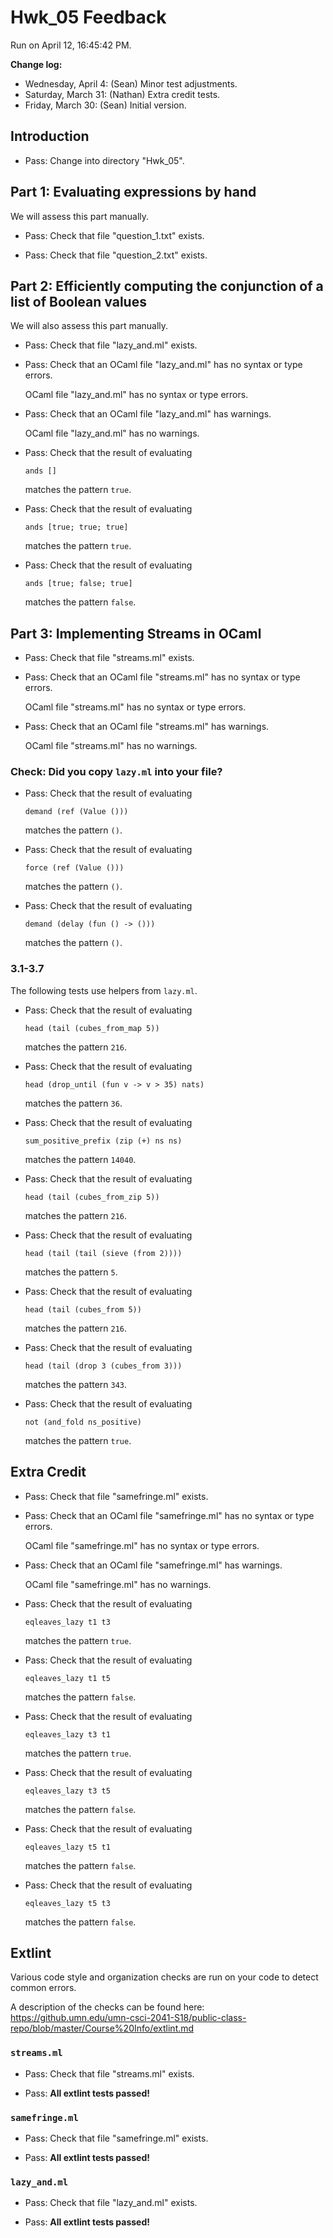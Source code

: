 # Hwk_05 Feedback

Run on April 12, 16:45:42 PM.

**Change log:**
+ Wednesday, April 4: (Sean) Minor test adjustments.
+ Saturday, March 31: (Nathan) Extra credit tests.
+ Friday, March 30: (Sean) Initial version.


## Introduction

+ Pass: Change into directory "Hwk_05".

## Part 1: Evaluating expressions by hand

We will assess this part manually.

+ Pass: Check that file "question_1.txt" exists.

+ Pass: Check that file "question_2.txt" exists.

## Part 2: Efficiently computing the conjunction of a list of Boolean values

We will also assess this part manually.

+ Pass: Check that file "lazy_and.ml" exists.

+ Pass: Check that an OCaml file "lazy_and.ml" has no syntax or type errors.

    OCaml file "lazy_and.ml" has no syntax or type errors.



+ Pass: Check that an OCaml file "lazy_and.ml" has warnings.

    OCaml file "lazy_and.ml" has no warnings.



+ Pass: 
Check that the result of evaluating
   ```
   ands []
   ```
   matches the pattern `true`.

   




+ Pass: 
Check that the result of evaluating
   ```
   ands [true; true; true]
   ```
   matches the pattern `true`.

   




+ Pass: 
Check that the result of evaluating
   ```
   ands [true; false; true]
   ```
   matches the pattern `false`.

   




## Part 3: Implementing Streams in OCaml

+ Pass: Check that file "streams.ml" exists.

+ Pass: Check that an OCaml file "streams.ml" has no syntax or type errors.

    OCaml file "streams.ml" has no syntax or type errors.



+ Pass: Check that an OCaml file "streams.ml" has warnings.

    OCaml file "streams.ml" has no warnings.



### Check: Did you copy `lazy.ml` into your file?

+ Pass: 
Check that the result of evaluating
   ```
   demand (ref (Value ()))
   ```
   matches the pattern `()`.

   




+ Pass: 
Check that the result of evaluating
   ```
   force (ref (Value ()))
   ```
   matches the pattern `()`.

   




+ Pass: 
Check that the result of evaluating
   ```
   demand (delay (fun () -> ()))
   ```
   matches the pattern `()`.

   




### 3.1-3.7

The following tests use helpers from `lazy.ml`.

+ Pass: 
Check that the result of evaluating
   ```
   head (tail (cubes_from_map 5))
   ```
   matches the pattern `216`.

   




+ Pass: 
Check that the result of evaluating
   ```
   head (drop_until (fun v -> v > 35) nats)
   ```
   matches the pattern `36`.

   




+ Pass: 
Check that the result of evaluating
   ```
   sum_positive_prefix (zip (+) ns ns)
   ```
   matches the pattern `14040`.

   




+ Pass: 
Check that the result of evaluating
   ```
   head (tail (cubes_from_zip 5))
   ```
   matches the pattern `216`.

   




+ Pass: 
Check that the result of evaluating
   ```
   head (tail (tail (sieve (from 2))))
   ```
   matches the pattern `5`.

   




+ Pass: 
Check that the result of evaluating
   ```
   head (tail (cubes_from 5))
   ```
   matches the pattern `216`.

   




+ Pass: 
Check that the result of evaluating
   ```
   head (tail (drop 3 (cubes_from 3)))
   ```
   matches the pattern `343`.

   




+ Pass: 
Check that the result of evaluating
   ```
   not (and_fold ns_positive)
   ```
   matches the pattern `true`.

   




## Extra Credit

+ Pass: Check that file "samefringe.ml" exists.

+ Pass: Check that an OCaml file "samefringe.ml" has no syntax or type errors.

    OCaml file "samefringe.ml" has no syntax or type errors.



+ Pass: Check that an OCaml file "samefringe.ml" has warnings.

    OCaml file "samefringe.ml" has no warnings.



+ Pass: 
Check that the result of evaluating
   ```
   eqleaves_lazy t1 t3
   ```
   matches the pattern `true`.

   




+ Pass: 
Check that the result of evaluating
   ```
   eqleaves_lazy t1 t5
   ```
   matches the pattern `false`.

   




+ Pass: 
Check that the result of evaluating
   ```
   eqleaves_lazy t3 t1
   ```
   matches the pattern `true`.

   




+ Pass: 
Check that the result of evaluating
   ```
   eqleaves_lazy t3 t5
   ```
   matches the pattern `false`.

   




+ Pass: 
Check that the result of evaluating
   ```
   eqleaves_lazy t5 t1
   ```
   matches the pattern `false`.

   




+ Pass: 
Check that the result of evaluating
   ```
   eqleaves_lazy t5 t3
   ```
   matches the pattern `false`.

   




## Extlint

Various code style and organization checks are run on your code to detect common errors.

A description of the checks can be found here:  https://github.umn.edu/umn-csci-2041-S18/public-class-repo/blob/master/Course%20Info/extlint.md

### `streams.ml`

+ Pass: Check that file "streams.ml" exists.

+ Pass: **All extlint tests passed!**

### `samefringe.ml`

+ Pass: Check that file "samefringe.ml" exists.

+ Pass: **All extlint tests passed!**

### `lazy_and.ml`

+ Pass: Check that file "lazy_and.ml" exists.

+ Pass: **All extlint tests passed!**

